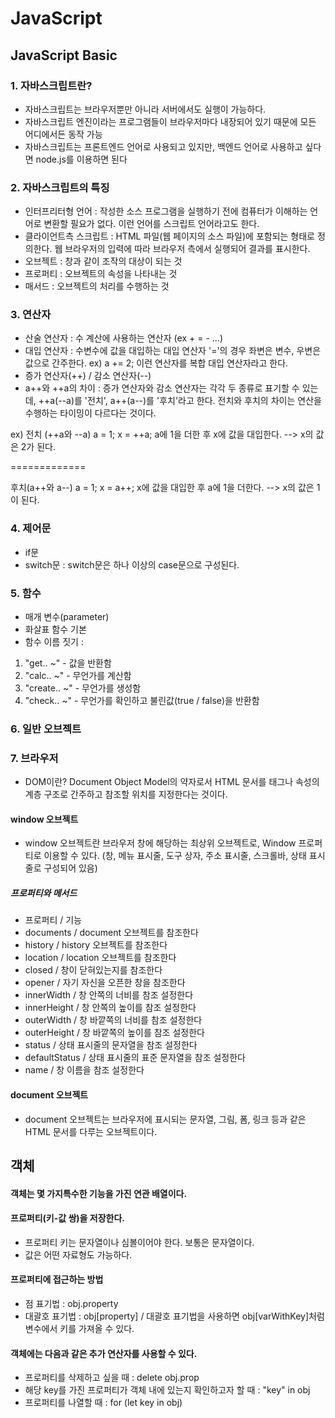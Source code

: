 # JavaScript

## JavaScript Basic

### 1. 자바스크립트란?
- 자바스크립트는 브라우저뿐만 아니라 서버에서도 실행이 가능하다. 
- 자바스크립트 엔진이라는 프로그램들이 브라우저마다 내장되어 있기 때문에 모든 어디에서든 동작 가능 
- 자바스크립트는 프론트엔드 언어로 사용되고 있지만, 백엔드 언어로 사용하고 싶다면 node.js를 이용하면 된다

### 2. 자바스크립트의 특징
- 인터프리터형 언어 : 작성한 소스 프로그램을 실행하기 전에 컴퓨터가 이해하는 언어로 변환할 필요가 없다. 이런 언어를 스크립트 언어라고도 한다.
- 클라이언트측 스크립트 : HTML  파일(웹 페이지의 소스 파일)에 포함되는 형태로 정의한다. 웹 브라우저의 입력에 따라 브라우저 측에서 실행되어 결과를 표시한다.
- 오브젝트 : 창과 같이 조작의 대상이 되는 것
- 프로퍼티 : 오브젝트의 속성을 나타내는 것
- 매서드 : 오브젝트의 처리를 수행하는 것 

### 3. 연산자 
- 산술 연산자 : 수 계산에 사용하는 연산자 (ex + = - ...)
- 대입 연산자 : 수변수에 값을 대입하는 대입 연산자 '='의 경우 좌변은 변수, 우변은 값으로 간주한다.
ex) a += 2; 이런 연산자를 복합 대입 연산자라고 한다.
- 증가 연산자(++) / 감소 연산자(--)
- a++와 ++a의 차이
: 증가 연산자와 감소 연산자는 각각 두 종류로 표기할 수 있는데, ++a(--a)를 '전치', a++(a--)를 '후치'라고 한다. 전치와 후치의 차이는 연산을 수행하는 타이밍이 다르다는 것이다.

ex) 
전치 (++a와 --a)
a = 1;
x = ++a;
a에 1을 더한 후 x에 값을 대입한다. --> x의 값은 2가 된다.

=============

후치(a++와 a--)
a = 1;
x = a++;
x에 값을 대입한 후 a에 1을 더한다. --> x의 값은 1이 된다.

### 4. 제어문 
- if문
- switch문 : switch문은 하나 이상의 case문으로 구성된다. 

### 5. 함수

- 매개 변수(parameter)
- 화살표 함수 기본
- 함수 이름 짓기 :
1. "get.. ~" - 값을 반환함
2. "calc.. ~" - 무언가를 계산함 
3. "create.. ~" -   무언가를 생성함
4. "check.. ~" - 무언가를 확인하고 불린값(true / false)을 반환함

### 6. 일반 오브젝트


### 7. 브라우저

- DOM이란? Document Object Model의 약자로서 HTML 문서를 태그나 속성의 계층 구조로 간주하고 참조할 위치를 지정한다는 것이다.

#### window 오브젝트 
- window 오브젝트란 브라우저 창에 해당하는 최상위 오브젝트로, Window 프로퍼티로 이용할 수 있다. (창, 메뉴 표시줄, 도구 상자, 주소 표시줄, 스크롤바, 상태 표시줄로 구성되어 있음)
##### 프로퍼티와 메서드
- 프로퍼티  / 기능
- documents / document 오브젝트를 참조한다
- history / history 오브젝트를 참조한다
- location / location 오브젝트를 참조한다
- closed / 창이 닫혀있는지를 참조한다
- opener / 자기 자신을 오픈한 창을 참조한다
- innerWidth / 창 안쪽의 너비를 참조 설정한다
- innerHeight / 창 안쪽의 높이를 참조 설정한다
- outerWidth / 창 바깥쪽의 너비를 참조 설정한다
- outerHeight / 창 바깥쪽의 높이를 참조 설정한다
- status / 상태 표시줄의 문자열을 참조 설정한다
- defaultStatus / 상태 표시줄의 표준 문자열을 참조 설정한다
- name / 창 이름을 참조 설정한다

#### document 오브젝트
- document 오브젝트는 브라우저에 표시되는 문자열, 그림, 폼, 링크 등과 같은 HTML 문서를 다루는 오브젝트이다.


## 객체
#### 객체는 몇 가지특수한 기능을 가진 연관 배열이다.
#### 프로퍼티(키-값 쌍)을 저장한다.
- 프로퍼티 키는 문자열이나 심볼이어야 한다. 보통은 문자열이다.
- 값은 어떤 자료형도 가능하다.

#### 프로퍼티에 접근하는 방법
- 점 표기법 : obj.property
- 대괄호 표기법 : obj[property] / 대괄호 표기법을 사용하면 obj[varWithKey]처럼 변수에서 키를 가져올 수 있다.

#### 객체에는 다음과 같은 추가 연산자를 사용할 수 있다.
- 프로퍼티를 삭제하고 싶을 때 : delete obj.prop
- 해당 key를 가진 프로퍼티가 객체 내에 있는지 확인하고자 할 때 : "key" in obj 
- 프로퍼티를 나열할 때 : for (let key in obj)





